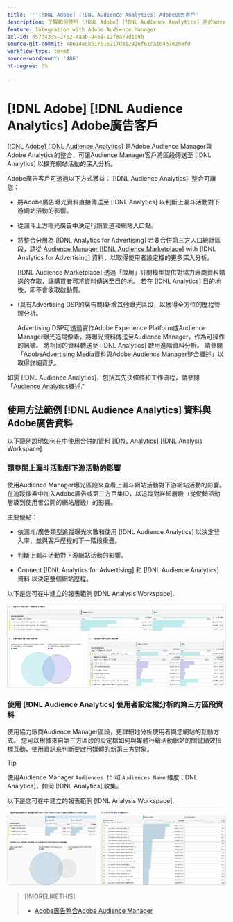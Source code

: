```yaml
---
title: '''[!DNL Adobe] [!DNL Audience Analytics] Adobe廣告客戶'
description: 了解如何使用 [!DNL Adobe] [!DNL Audience Analytics] 用於advertising的使用案例
feature: Integration with Adobe Audience Manager
exl-id: 457d4335-2762-4aab-94b8-12f8a79d109b
source-git-commit: 7e614ecb517515217d812926f61ca10437820efd
workflow-type: tm+mt
source-wordcount: '486'
ht-degree: 0%

---
```


# [!DNL Adobe] [!DNL Audience Analytics] Adobe廣告客戶

[[!DNL Adobe] [!DNL Audience Analytics]](https://experienceleague.adobe.com/docs/analytics/integration/audience-analytics/mc-audiences-aam.html) 是Adobe Audience Manager與Adobe Analytics的整合，可讓Audience Manager客戶將區段傳送至 [!DNL Analytics] 以擴充網站活動的深入分析。

Adobe廣告客戶可透過以下方式獲益： [!DNL Audience Analytics]. 整合可讓您：

* 將Adobe廣告曝光資料直接傳送至 [!DNL Analytics] 以判斷上漏斗活動對下游網站活動的影響。

* 從漏斗上方曝光廣告中決定行銷管道和網站入口點。

* 將整合分層為 [!DNL Analytics for Advertising] 若要合併第三方人口統計區段，請從 [Audience Manager [!DNL Audience Marketplace]](https://experienceleague.adobe.com/docs/audience-manager/user-guide/features/audience-marketplace/audience-marketplace.html) with [!DNL Analytics for Advertising] 資料，以取得使用者設定檔的更多深入分析。

   [!DNL Audience Marketplace] 透過「啟用」訂閱模型提供對協力廠商資料饋送的存取，讓購買者可將資料傳送至目的地。 若在 [!DNL Analytics] 目的地後，即不會收取啟動費。

* (具有Advertising DSP的廣告商)新增其他曝光區段，以獲得全方位的歷程管理分析。

   Advertising DSP可透過實作Adobe Experience Platform或Audience Manager曝光追蹤像素，將曝光資料傳送至Audience Manager，作為可操作的訊號。 將相同的資料轉送至 [!DNL Analytics] 啟用進階資料分析。 請參閱「[AdobeAdvertising Media資料與Adobe Audience Manager整合概述](/help/integrations/audience-manager/media-data-integration/overview.md)」以取得詳細資訊。

如需 [!DNL Audience Analytics]，包括其先決條件和工作流程，請參閱「[Audience Analytics概述](https://experienceleague.adobe.com/docs/analytics/integration/audience-analytics/mc-audiences-aam.html).&quot;

## 使用方法範例 [!DNL Audience Analytics] 資料與Adobe廣告資料

以下範例說明如何在中使用合併的資料 [!DNL Analytics] [!DNL Analysis Workspace].

### 請參閱上漏斗活動對下游活動的影響

使用Audience Manager曝光區段來查看上漏斗網站活動對下游網站活動的影響。 在追蹤像素中加入Adobe廣告或第三方巨集ID，以追蹤對詳細層級（從促銷活動層級到使用者公開的網站層級）的影響。

主要優點：

* 依漏斗/廣告類型追蹤曝光次數和使用 [!DNL Audience Analytics] 以決定登入率，並與客戶歷程的下一階段重疊。

* 判斷上漏斗活動對下游網站活動的影響。

* Connect [!DNL Analytics for Advertising]<!-- which doesn't include the last exposure event --> 和 [!DNL Audience Analytics] 資料 <!-- (which includes the user's last exposure event) --> 以決定整個網站歷程。

以下是您可在中建立的報表範例 [!DNL Analysis Workspace].

![請參閱上漏斗活動對下游網站活動的影響](/help/integrations/assets/audience-analytics-upper-funnel-exposure.png)

### 使用 [!DNL Audience Analytics] 使用者設定檔分析的第三方區段資料

使用協力廠商Audience Manager區段，更詳細地分析使用者與您網站的互動方式。 您可以根據來自第三方區段的設定檔如何與媒體行銷活動網站的關鍵績效指標互動，使用資訊來判斷要啟用媒體的新第三方對象。

>[!TIP]
> 使用Audience Manager `Audiences ID` 和 `Audiences Name` 維度 [!DNL Analytics]，如同 [!DNL Analytics] 收集。

以下是您可在中建立的報表範例 [!DNL Analysis Workspace].

![使用協力廠商區段，以豐富使用者設定檔分析](/help/integrations/assets/audience-analytics-third-party-report.png)

>[!MORELIKETHIS]
>
>* [Adobe廣告整合Adobe Audience Manager](/help/integrations/audience-manager/overview.md)

